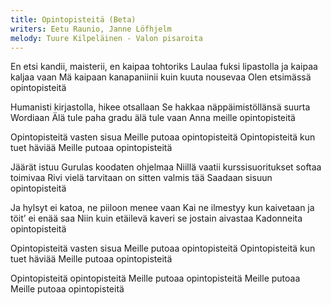 ```yaml
---
title: Opintopisteitä (Beta)
writers: Eetu Raunio, Janne Löfhjelm
melody: Tuure Kilpeläinen - Valon pisaroita
---
```


En etsi kandii, maisterii, en kaipaa tohtoriks
Laulaa fuksi lipastolla ja kaipaa kaljaa vaan
Mä kaipaan kanapaniinii kuin kuuta nousevaa
Olen etsimässä opintopisteitä

Humanisti kirjastolla, hikee otsallaan
Se hakkaa näppäimistöllänsä suurta Wordiaan
Älä tule paha gradu älä tule vaan
Anna meille opintopisteitä

Opintopisteitä vasten sisua
Meille putoaa opintopisteitä
Opintopisteitä kun tuet häviää
Meille putoaa opintopisteitä

Jäärät istuu Gurulas koodaten ohjelmaa
Niillä vaatii kurssisuoritukset softaa toimivaa
Rivi vielä tarvitaan on sitten valmis tää
Saadaan sisuun opintopisteitä

Ja hylsyt ei katoa, ne piiloon menee vaan
Kai ne ilmestyy kun kaivetaan ja töit’ ei enää saa
Niin kuin etäilevä kaveri se jostain aivastaa
Kadonneita opintopisteitä

Opintopisteitä vasten sisua
Meille putoaa opintopisteitä
Opintopisteitä kun tuet häviää
Meille putoaa opintopisteitä

Opintopisteitä opintopisteitä 
Meille putoaa opintopisteitä
Meille putoaa
Meille putoaa opintopisteitä
